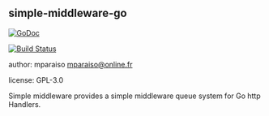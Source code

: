 simple-middleware-go
--------------------

[![GoDoc](https://godoc.org/github.com/Mparaiso/simple-middleware-go?status.png)](https://godoc.org/Mparaiso/simple-middleware-go/sarama)

[![Build Status](https://travis-ci.org/Mparaiso/simple-middleware-go.svg?branch=master)](https://travis-ci.org/Mparaiso/simple-middleware-go)

author: mparaiso <mparaiso@online.fr>

license: GPL-3.0

Simple middleware provides a simple middleware queue system for Go http Handlers.

